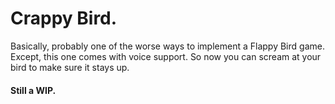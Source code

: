 # Crappy Bird.

Basically, probably one of the worse ways to implement a Flappy Bird game.
Except, this one comes with voice support. So now you can scream at your bird to make sure it stays up.


#### Still a WIP.



